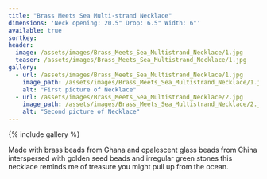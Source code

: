 ```yaml
---
title: "Brass Meets Sea Multi-strand Necklace"
dimensions: 'Neck opening: 20.5" Drop: 6.5" Width: 6"'
available: true
sortkey: 
header:
  image: /assets/images/Brass_Meets_Sea_Multistrand_Necklace/1.jpg
  teaser: /assets/images/Brass_Meets_Sea_Multistrand_Necklace/1.jpg
gallery:
  - url: /assets/images/Brass_Meets_Sea_Multistrand_Necklace/1.jpg
    image_path: /assets/images/Brass_Meets_Sea_Multistrand_Necklace/1.jpg
    alt: "First picture of Necklace"
  - url: /assets/images/Brass_Meets_Sea_Multistrand_Necklace/2.jpg
    image_path: /assets/images/Brass_Meets_Sea_Multistrand_Necklace/2.jpg
    alt: "Second picture of Necklace"
---
```



{% include gallery %}

Made with brass beads from Ghana and opalescent glass beads from China interspersed with golden seed beads and irregular green stones this necklace reminds me of treasure you might pull up from the ocean.